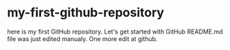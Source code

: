 # my-first-github-repository
here is my first GitHub repository. Let's get started with GitHub
README.md file was just edited manualy. One more edit at github.

